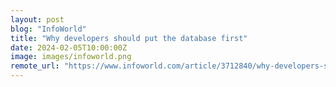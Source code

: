 ```yaml
---
layout: post
blog: "InfoWorld"
title: "Why developers should put the database first"
date: 2024-02-05T10:00:00Z
image: images/infoworld.png
remote_url: "https://www.infoworld.com/article/3712840/why-developers-should-put-the-database-first.html#tk.rss_applicationdevelopment"
---
```


